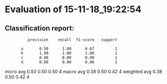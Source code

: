 # Evaluation of 15-11-18_19:22:54 
## Classification report: 

              precision    recall  f1-score   support

           a       0.50      1.00      0.67         1
           b       1.00      1.00      1.00         1
           c       0.00      0.00      0.00         1
           d       0.00      0.00      0.00         1

   micro avg       0.50      0.50      0.50         4
   macro avg       0.38      0.50      0.42         4
weighted avg       0.38      0.50      0.42         4

